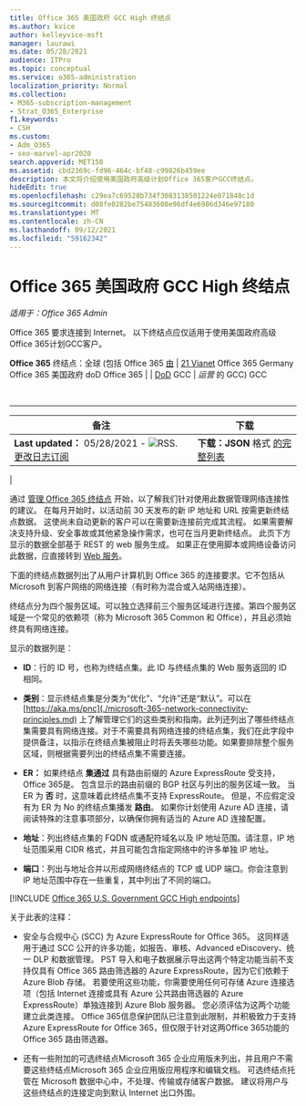```yaml
---
title: Office 365 美国政府 GCC High 终结点
ms.author: kvice
author: kelleyvice-msft
manager: laurawi
ms.date: 05/28/2021
audience: ITPro
ms.topic: conceptual
ms.service: o365-administration
localization_priority: Normal
ms.collection:
- M365-subscription-management
- Strat_O365_Enterprise
f1.keywords:
- CSH
ms.custom:
- Adm_O365
- seo-marvel-apr2020
search.appverid: MET150
ms.assetid: cbd2369c-fd96-464c-bf48-c99826b459ee
description: 本文将介绍使用美国政府高级计划Office 365客户GCC终结点。
hideEdit: true
ms.openlocfilehash: c29ea7c69528b734f3083138501224e071848c1d
ms.sourcegitcommit: d08fe0282be75483608e96df4e6986d346e97180
ms.translationtype: MT
ms.contentlocale: zh-CN
ms.lasthandoff: 09/12/2021
ms.locfileid: "59162342"
---
```

# <a name="office-365-us-government-gcc-high-endpoints"></a>Office 365 美国政府 GCC High 终结点

*适用于：Office 365 Admin*

Office 365 要求连接到 Internet。 以下终结点应仅适用于使用美国政府高级Office 365计划GCC客户。
  
 **Office 365** 终结点：全球 (包括 Office 365 [由](urls-and-ip-address-ranges.md) \| [21 Vianet](urls-and-ip-address-ranges-21vianet.md) Office 365 Germany Office 365 美国政府 doD Office 365 \| [](microsoft-365-germany-endpoints.md) \| [DoD](microsoft-365-u-s-government-dod-endpoints.md) GCC \| *运营* 的 GCC) GCC

<br>

****

|备注|下载|
|---|---|
|**Last updated：** 05/28/2021 - ![ RSS.](../media/5dc6bb29-25db-4f44-9580-77c735492c4b.png) [更改日志订阅](https://endpoints.office.com/version/USGOVGCCHigh?allversions=true&format=rss&clientrequestid=b10c5ed1-bad1-445f-b386-b919946339a7)|**下载：JSON** 格式 [的完整列表](https://endpoints.office.com/endpoints/USGOVGCCHigh?clientrequestid=b10c5ed1-bad1-445f-b386-b919946339a7)|
|

 通过 [管理 Office 365 终结点](managing-office-365-endpoints.md) 开始，以了解我们针对使用此数据管理网络连接性的建议。 在每月开始时，以活动前 30 天发布的新 IP 地址和 URL 按需更新终结点数据。 这使尚未自动更新的客户可以在需要新连接前完成其流程。 如果需要解决支持升级、安全事故或其他紧急操作需求，也可在当月更新终结点。 此页下方显示的数据全部基于 REST 的 web 服务生成。 如果正在使用脚本或网络设备访问此数据，应直接转到 [Web 服务](microsoft-365-ip-web-service.md)。

下面的终结点数据列出了从用户计算机到 Office 365 的连接要求。它不包括从 Microsoft 到客户网络的网络连接（有时称为混合或入站网络连接）。

终结点分为四个服务区域。可以独立选择前三个服务区域进行连接。第四个服务区域是一个常见的依赖项（称为 Microsoft 365 Common 和 Office），并且必须始终具有网络连接。

显示的数据列是：

- **ID**：行的 ID 号，也称为终结点集。此 ID 与终结点集的 Web 服务返回的 ID 相同。

- **类别**：显示终结点集是分类为“优化”、“允许”还是“默认”。可以在 [https://aka.ms/pnc](./microsoft-365-network-connectivity-principles.md) 上了解管理它们的这些类别和指南。此列还列出了哪些终结点集需要具有网络连接。对于不需要具有网络连接的终结点集，我们在此字段中提供备注，以指示在终结点集被阻止时将丢失哪些功能。如果要排除整个服务区域，则根据需要列出的终结点集不需要连接。

- **ER：** 如果终结点 **集通过** 具有路由前缀的 Azure ExpressRoute 受支持，Office 365是。 包含显示的路由前缀的 BGP 社区与列出的服务区域一致。 当 ER 为 **否** 时，这意味着此终结点集不支持 ExpressRoute。 但是，不应假定没有为 ER 为 No 的终结点集播发 **路由**。 如果你计划使用 Azure AD 连接，请阅读特殊的注意事项部分[](/azure/active-directory/hybrid/reference-connect-instances#microsoft-azure-government)，以确保你拥有适当的 Azure AD 连接配置。

- **地址**：列出终结点集的 FQDN 或通配符域名以及 IP 地址范围。请注意，IP 地址范围采用 CIDR 格式，并且可能包含指定网络中的许多单独 IP 地址。

- **端口**：列出与地址合并以形成网络终结点的 TCP 或 UDP 端口。你会注意到 IP 地址范围中存在一些重复，其中列出了不同的端口。

[!INCLUDE [Office 365 U.S. Government GCC High endpoints](../includes/office-365-u.s.-government-gcc-high-endpoints.md)]

关于此表的注释：

- 安全与合规中心 (SCC) 为 Azure ExpressRoute for Office 365。 这同样适用于通过 SCC 公开的许多功能，如报告、审核、Advanced eDiscovery、统一 DLP 和数据管理。 PST 导入和电子数据展示导出这两个特定功能当前不支持仅具有 Office 365 路由筛选器的 Azure ExpressRoute，因为它们依赖于 Azure Blob 存储。 若要使用这些功能，你需要使用任何可存储 Azure 连接选项（包括 Internet 连接或具有 Azure 公共路由筛选器的 Azure ExpressRoute）单独连接到 Azure Blob 服务器。 您必须评估为这两个功能建立此类连接。 Office 365信息保护团队已注意到此限制，并积极致力于支持 Azure ExpressRoute for Office 365，但仅限于针对这两Office 365功能的 Office 365 路由筛选器。

- 还有一些附加的可选终结点Microsoft 365 企业应用版未列出，并且用户不需要这些终结点Microsoft 365 企业应用版应用程序和编辑文档。 可选终结点托管在 Microsoft 数据中心中，不处理、传输或存储客户数据。 建议将用户与这些终结点的连接定向到默认 Internet 出口外围。
